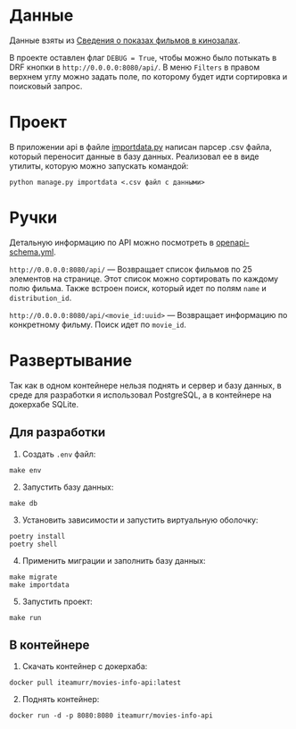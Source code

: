 # Данные

Данные взяты из [Сведения о показах фильмов в кинозалах](https://opendata.mkrf.ru/opendata/7705851331-movie_gross).

В проекте оставлен флаг `DEBUG = True`, чтобы можно было потыкать в DRF кнопки в `http://0.0.0.0:8080/api/`. В меню `Filters` в правом верхнем углу можно задать поле, по которому будет идти сортировка и поисковый запрос.

# Проект

В приложении api в файле [importdata.py](src/api/management/commands/importdata.py) написан парсер .csv файла, который переносит данные в базу данных. Реализовал ее в виде утилиты, которую можно запускать командой:

```
python manage.py importdata <.csv файл с данными>
```

# Ручки

Детальную информацию по API можно посмотреть в [openapi-schema.yml](openapi-schema.yml).

`http://0.0.0.0:8080/api/` — Возвращает список фильмов по 25 элементов на странице. Этот список можно сортировать по каждому полю фильма. Также встроен поиск, который идет по полям `name` и `distribution_id`.

`http://0.0.0.0:8080/api/<movie_id:uuid>` — Возвращает информацию по конкретному фильму. Поиск идет по `movie_id`.

# Развертывание

Так как в одном контейнере нельзя поднять и сервер и базу данных, в среде для разработки я использовал PostgreSQL, а в контейнере на докерхабе SQLite.

## Для разработки

1. Создать `.env` файл:
```
make env
```
2. Запустить базу данных:
```
make db
```
3. Установить зависимости и запустить виртуальную оболочку:
```
poetry install
poetry shell
```
4. Применить миграции и заполнить базу данных:
```
make migrate
make importdata
```
5. Запустить проект:
```
make run
```

## В контейнере

1. Скачать контейнер с докерхаба:
```
docker pull iteamurr/movies-info-api:latest
```
2. Поднять контейнер:
```
docker run -d -p 8080:8080 iteamurr/movies-info-api
```
